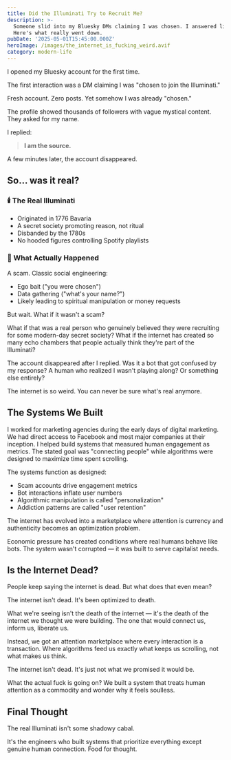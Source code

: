 ```yaml
---
title: Did the Illuminati Try to Recruit Me?
description: >-
  Someone slid into my Bluesky DMs claiming I was chosen. I answered like a god.
  Here's what really went down.
pubDate: '2025-05-01T15:45:00.000Z'
heroImage: /images/the_internet_is_fucking_weird.avif
category: modern-life
---
```


I opened my Bluesky account for the first time.

The first interaction was a DM claiming I was "chosen to join the Illuminati."

Fresh account. Zero posts. Yet somehow I was already "chosen."

The profile showed thousands of followers with vague mystical content. They asked for my name.

I replied:

> **I am the source.**

A few minutes later, the account disappeared.

## So… was it real?

### 🕯️ The Real Illuminati

- Originated in 1776 Bavaria
- A secret society promoting reason, not ritual
- Disbanded by the 1780s
- No hooded figures controlling Spotify playlists

### 🤖 What Actually Happened

A scam. Classic social engineering:

- Ego bait ("you were chosen")
- Data gathering ("what's your name?")
- Likely leading to spiritual manipulation or money requests

But wait. What if it wasn't a scam?

What if that was a real person who genuinely believed they were recruiting for some modern-day secret society? What if the internet has created so many echo chambers that people actually think they're part of the Illuminati?

The account disappeared after I replied. Was it a bot that got confused by my response? A human who realized I wasn't playing along? Or something else entirely?

The internet is so weird. You can never be sure what's real anymore.

## The Systems We Built

I worked for marketing agencies during the early days of digital marketing. We had direct access to Facebook and most major companies at their inception. I helped build systems that measured human engagement as metrics. The stated goal was "connecting people" while algorithms were designed to maximize time spent scrolling.

The systems function as designed:

- Scam accounts drive engagement metrics
- Bot interactions inflate user numbers
- Algorithmic manipulation is called "personalization"
- Addiction patterns are called "user retention"

The internet has evolved into a marketplace where attention is currency and authenticity becomes an optimization problem.

Economic pressure has created conditions where real humans behave like bots. The system wasn't corrupted — it was built to serve capitalist needs.

## Is the Internet Dead?

People keep saying the internet is dead. But what does that even mean?

The internet isn't dead. It's been optimized to death.

What we're seeing isn't the death of the internet — it's the death of the internet we thought we were building. The one that would connect us, inform us, liberate us.

Instead, we got an attention marketplace where every interaction is a transaction. Where algorithms feed us exactly what keeps us scrolling, not what makes us think.

The internet isn't dead. It's just not what we promised it would be.

What the actual fuck is going on? We built a system that treats human attention as a commodity and wonder why it feels soulless.

## Final Thought

The real Illuminati isn't some shadowy cabal.

It's the engineers who built systems that prioritize everything except genuine human connection. Food for thought.
